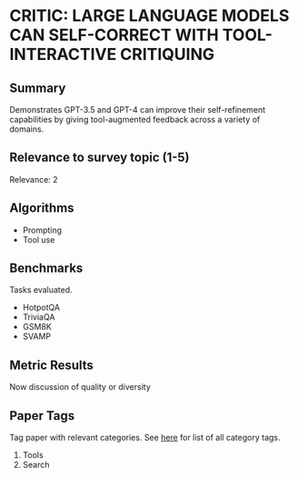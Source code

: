 # CRITIC: LARGE LANGUAGE MODELS CAN SELF-CORRECT WITH TOOL-INTERACTIVE CRITIQUING


## Summary

Demonstrates GPT-3.5 and GPT-4 can improve their self-refinement capabilities by giving tool-augmented feedback across a variety of domains.


## Relevance to survey topic (1-5)

Relevance: 2

## Algorithms

- Prompting
- Tool use

## Benchmarks

Tasks evaluated.

- HotpotQA
- TriviaQA
- GSM8K
- SVAMP

## Metric Results

Now discussion of quality or diversity

## Paper Tags

Tag paper with relevant categories. See [here](https://github.com/Dahoas/QDSyntheticData/blob/main/papers/categories.json) for list of all category tags.

1. Tools
2. Search
